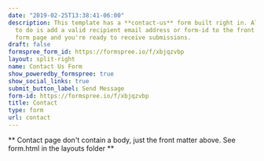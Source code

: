 ```yaml
---
date: "2019-02-25T13:38:41-06:00"
description: This template has a **contact-us** form built right in. All you need
  to do is add a valid recipient email address or form-id to the front matter of this
  form page and you're ready to receive submissions.
draft: false
formspree_form_id: https://formspree.io/f/xbjqzvbp
layout: split-right
name: Contact Us Form
show_poweredby_formspree: true
show_social_links: true
submit_button_label: Send Message
form-id: https://formspree.io/f/xbjqzvbp
title: Contact
type: form
url: contact
---
```


** Contact page don't contain a body, just the front matter above.
See form.html in the layouts folder **
